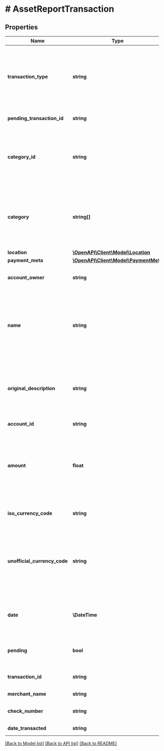 # # AssetReportTransaction

## Properties

Name | Type | Description | Notes
------------ | ------------- | ------------- | -------------
**transaction_type** | **string** | Please use the &#x60;payment_channel&#x60; field, &#x60;transaction_type&#x60; will be deprecated in the future.  &#x60;digital:&#x60; transactions that took place online.  &#x60;place:&#x60; transactions that were made at a physical location.  &#x60;special:&#x60; transactions that relate to banks, e.g. fees or deposits.  &#x60;unresolved:&#x60; transactions that do not fit into the other three types. | [optional]
**pending_transaction_id** | **string** | The ID of a posted transaction&#39;s associated pending transaction, where applicable. | [optional]
**category_id** | **string** | The ID of the category to which this transaction belongs. For a full list of categories, see [&#x60;/categories/get&#x60;](https://plaid.com/docs/api/products/#categoriesget).  If the &#x60;transactions&#x60; object was returned by an Assets endpoint such as &#x60;/asset_report/get/&#x60; or &#x60;/asset_report/pdf/get&#x60;, this field will only appear in an Asset Report with Insights. | [optional]
**category** | **string[]** | A hierarchical array of the categories to which this transaction belongs. For a full list of categories, see [&#x60;/categories/get&#x60;](https://plaid.com/docs/api/products/#categoriesget).  If the &#x60;transactions&#x60; object was returned by an Assets endpoint such as &#x60;/asset_report/get/&#x60; or &#x60;/asset_report/pdf/get&#x60;, this field will only appear in an Asset Report with Insights. | [optional]
**location** | [**\OpenAPI\Client\Model\Location**](Location.md) |  | [optional]
**payment_meta** | [**\OpenAPI\Client\Model\PaymentMeta**](PaymentMeta.md) |  | [optional]
**account_owner** | **string** | The name of the account owner. This field is not typically populated and only relevant when dealing with sub-accounts. | [optional]
**name** | **string** | The merchant name or transaction description.  If the &#x60;transactions&#x60; object was returned by a Transactions endpoint such as &#x60;/transactions/get&#x60;, this field will always appear. If the &#x60;transactions&#x60; object was returned by an Assets endpoint such as &#x60;/asset_report/get/&#x60; or &#x60;/asset_report/pdf/get&#x60;, this field will only appear in an Asset Report with Insights. | [optional]
**original_description** | **string** | The string returned by the financial institution to describe the transaction. For transactions returned by &#x60;/transactions/get&#x60;, this field is in beta and will be omitted unless the client is both enrolled in the closed beta program and has set &#x60;options.include_original_description&#x60; to &#x60;true&#x60;. |
**account_id** | **string** | The ID of the account in which this transaction occurred. |
**amount** | **float** | The settled value of the transaction, denominated in the account&#39;s currency, as stated in &#x60;iso_currency_code&#x60; or &#x60;unofficial_currency_code&#x60;. Positive values when money moves out of the account; negative values when money moves in. For example, debit card purchases are positive; credit card payments, direct deposits, and refunds are negative. |
**iso_currency_code** | **string** | The ISO-4217 currency code of the transaction. Always &#x60;null&#x60; if &#x60;unofficial_currency_code&#x60; is non-null. |
**unofficial_currency_code** | **string** | The unofficial currency code associated with the transaction. Always &#x60;null&#x60; if &#x60;iso_currency_code&#x60; is non-&#x60;null&#x60;. Unofficial currency codes are used for currencies that do not have official ISO currency codes, such as cryptocurrencies and the currencies of certain countries.  See the [currency code schema](https://plaid.com/docs/api/accounts#currency-code-schema) for a full listing of supported &#x60;iso_currency_code&#x60;s. |
**date** | **\DateTime** | For pending transactions, the date that the transaction occurred; for posted transactions, the date that the transaction posted. Both dates are returned in an [ISO 8601](https://wikipedia.org/wiki/ISO_8601) format ( &#x60;YYYY-MM-DD&#x60; ). |
**pending** | **bool** | When &#x60;true&#x60;, identifies the transaction as pending or unsettled. Pending transaction details (name, type, amount, category ID) may change before they are settled. |
**transaction_id** | **string** | The unique ID of the transaction. Like all Plaid identifiers, the &#x60;transaction_id&#x60; is case sensitive. |
**merchant_name** | **string** | The merchant name, as extracted by Plaid from the &#x60;name&#x60; field. | [optional]
**check_number** | **string** | The check number of the transaction. This field is only populated for check transactions. | [optional]
**date_transacted** | **string** | The date on which the transaction took place, in IS0 8601 format. | [optional]

[[Back to Model list]](../../README.md#models) [[Back to API list]](../../README.md#endpoints) [[Back to README]](../../README.md)
